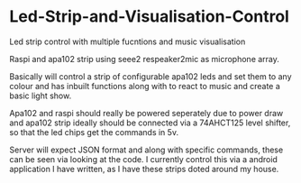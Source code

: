 # Led-Strip-and-Visualisation-Control
Led strip control with multiple fucntions and music visualisation

Raspi and apa102 strip using seee2 respeaker2mic as microphone array.

Basically will control a strip of configurable apa102 leds and set them to any colour and has inbuilt functions along with to react to music and create a basic light show.

Apa102 and raspi should really be powered seperately due to power draw and apa102 strip ideally should be connected via a 74AHCT125 level shifter, so that the led chips get the commands in 5v.

Server will expect JSON format and along with specific commands, these can be seen via looking at the code. I currently control this via a android application I have written, as I have these strips doted around my house.

